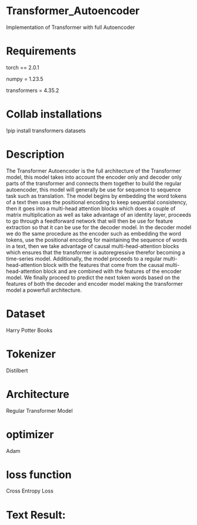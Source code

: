 # Transformer_Autoencoder
Implementation of Transformer with full Autoencoder

# Requirements
torch == 2.0.1

numpy = 1.23.5

transformers = 4.35.2

# Collab installations
!pip install transformers datasets


# Description
The Transformer Autoencoder is the full architecture of the Transformer model, this model takes into account the encoder only and decoder only parts of the transformer and connects them together to build the regular autoencoder, this model will generally be use for sequence to sequence task such as translation. The model begins by embedding the word tokens of a text then uses the positional encoding to keep sequential consistency, then it goes into a multi-head attention blocks which does a couple of matrix multiplication as well as take advantage of an identity layer, proceeds to go through a feedforward network that will then be use for feature extraction so that it can be use for the decoder model. In the decoder model we do the same procedure as the encoder such as embedding the word tokens, use the positional encoding for maintaining the sequence of words in a text, then we take advantage of causal multi-head-attention blocks which ensures that the transformer is autoregressive therefor becoming a time-series model. Additionally, the model proceeds to a regular multi-head-attention block with the features that come from the causal multi-head-attention block and are combined with the features of the encoder model. We finally proceed to predict the next token words based on the features of both the decoder and encoder model making the transformer model a powerfull architecture.

# Dataset
Harry Potter Books

# Tokenizer
Distilbert

# Architecture
Regular Transformer Model

# optimizer
Adam

# loss function
Cross Entropy Loss

# Text Result:
